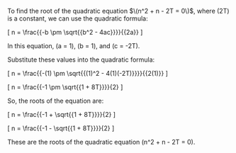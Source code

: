 To find the root of the quadratic equation $\(n^2 + n - 2T = 0\)$, where \(2T\) is a constant, we can use the quadratic formula:

\[ n = \frac{{-b \pm \sqrt{{b^2 - 4ac}}}}{{2a}} \]

In this equation, \(a = 1\), \(b = 1\), and \(c = -2T\).

Substitute these values into the quadratic formula:

\[ n = \frac{{-(1) \pm \sqrt{{(1)^2 - 4(1)(-2T)}}}}{{2(1)}} \]

\[ n = \frac{{-1 \pm \sqrt{{1 + 8T}}}}{2} \]

So, the roots of the equation are:

\[ n = \frac{{-1 + \sqrt{{1 + 8T}}}}{2} \]

\[ n = \frac{{-1 - \sqrt{{1 + 8T}}}}{2} \]

These are the roots of the quadratic equation \(n^2 + n - 2T = 0\).
